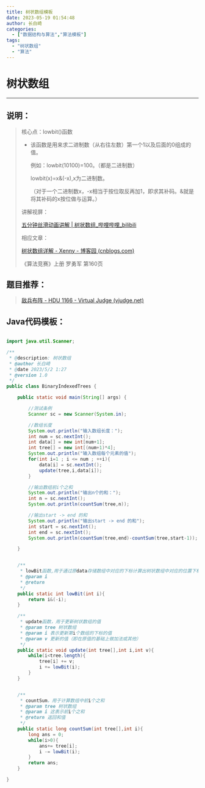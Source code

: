 ```yaml
---
title: 树状数组模板
date: 2023-05-19 01:54:48
author: 长白崎
categories:
  - ["数据结构与算法","算法模板"]
tags:
  - "树状数组"
  - "算法"
---
```




# 树状数组

---

## 说明：

> 核心点：lowbit()函数
>
> * 该函数是用来求二进制数（从右往左数）第一个1以及后面的0组成的值。
>
>   例如：lowbit(10100)=100。（都是二进制数）
>
>   lowbit(x)=x&(-x),x为二进制数。
>
>   （对于一个二进制数x，-x相当于按位取反再加1，即求其补码。&就是将其补码的x按位做与运算。）
>
>   
>
> 
>
> 讲解视屏：
>
> [五分钟丝滑动画讲解 | 树状数组_哔哩哔哩_bilibili](https://www.bilibili.com/video/BV1ce411u7qP/?spm_id_from=333.337.search-card.all.click&vd_source=fbdc4dced00d004504f57fb2f6de726b)
>
> 相应文章：
>
> [树状数组详解 - Xenny - 博客园 (cnblogs.com)](https://www.cnblogs.com/xenny/p/9739600.html)
>
> 《算法竞赛》上册 罗勇军 第160页

## 题目推荐：

> [敌兵布阵 - HDU 1166 - Virtual Judge (vjudge.net)](https://vjudge.net/problem/HDU-1166)

## Java代码模板：

```java

import java.util.Scanner;

/**
 * @description: 树状数组
 * @author 长白崎
 * @date 2023/5/2 1:27
 * @version 1.0
 */
public class BinaryIndexedTrees {

    public static void main(String[] args) {

        //测试条例
        Scanner sc = new Scanner(System.in);

        //数组长度
        System.out.println("输入数组长度：");
        int num = sc.nextInt();
        int data[] = new int[num+1];
        int tree[] = new int[(num+1)*4];
        System.out.println("输入数组每个元素的值");
        for(int i=1 ; i <= num ; ++i){
            data[i] = sc.nextInt();
            update(tree,i,data[i]);
        }

        //输出数组前i个之和
        System.out.println("输出n个的和：");
        int n = sc.nextInt();
        System.out.println(countSum(tree,n));

        //输出start -> end 的和
        System.out.println("输出start -> end 的和");
        int start = sc.nextInt();
        int end = sc.nextInt();
        System.out.println(countSum(tree,end)-countSum(tree,start-1));

    }


    /**
     * lowBit函数,用于通过原data存储数组中对应的下标计算出树状数组中对应的位置下标。
     * @param i
     * @return
     */
    public static int lowBit(int i){
        return i&(-i);
    }

    /**
     * update函数，用于更新树状数组的值
     * @param tree 树状数组
     * @param i 表示更新第i个数组的下标的值
     * @param v 更新的值（即在原值的基础上做加法或其他）
     */
    public static void update(int tree[],int i,int v){
        while(i<tree.length){
            tree[i] += v;
            i += lowBit(i);
        }
    }


    /**
     * countSum，用于计算数组中前i个之和
     * @param tree 树状数组
     * @param i 这表示前i个之和
     * @return 返回和值
     */
    public static long countSum(int tree[],int i){
        long ans = 0;
        while(i>0){
            ans+= tree[i];
            i -= lowBit(i);
        }
        return ans;
    }

}

```

